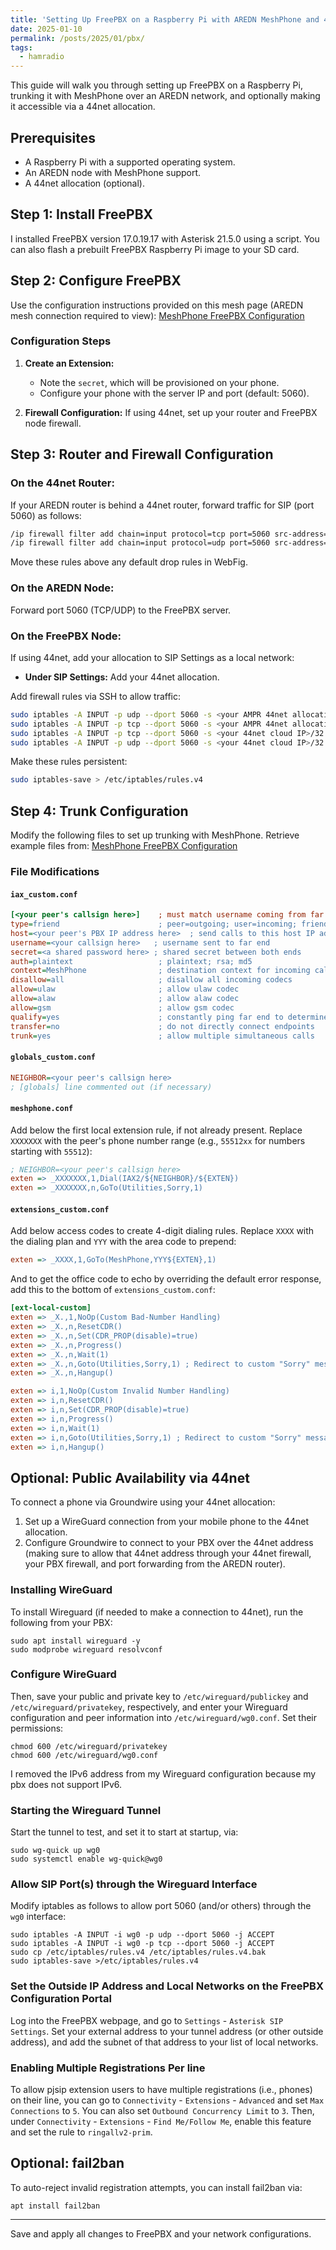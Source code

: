 ```yaml
---
title: 'Setting Up FreePBX on a Raspberry Pi with AREDN MeshPhone and 44net Integration'
date: 2025-01-10
permalink: /posts/2025/01/pbx/
tags:
  - hamradio
---
```


This guide will walk you through setting up FreePBX on a Raspberry Pi, trunking it with MeshPhone over an AREDN network, and optionally making it accessible via a 44net allocation.

## Prerequisites
- A Raspberry Pi with a supported operating system.
- An AREDN node with MeshPhone support.
- A 44net allocation (optional).

## Step 1: Install FreePBX
<!--Follow the detailed installation guide for FreePBX on a Raspberry Pi available at:
[DSLReports FreePBX Installation Guide](https://www.dslreports.com/forum/r30661088-PBX-FreePBX-for-the-Raspberry-Pi)-->

I installed FreePBX version 17.0.19.17 with Asterisk 21.5.0 using a script.  You can also flash a prebuilt FreePBX Raspberry Pi image to your SD card.

## Step 2: Configure FreePBX
Use the configuration instructions provided on this mesh page (AREDN mesh connection required to view):
[MeshPhone FreePBX Configuration](http://n2mh-meshphone2.local.mesh/meshphone/freepbx/MPFreePBXHowTo_v2.html)

### Configuration Steps
1. **Create an Extension:**
   - Note the `secret`, which will be provisioned on your phone.
   - Configure your phone with the server IP and port (default: 5060).

2. **Firewall Configuration:**
   If using 44net, set up your router and FreePBX node firewall.

## Step 3: Router and Firewall Configuration

### On the 44net Router:
If your AREDN router is behind a 44net router, forward traffic for SIP (port 5060) as follows:
```bash
/ip firewall filter add chain=input protocol=tcp port=5060 src-address=<your 44net cloud IP> action=accept comment="Allow TCP 5060 from specific IP"
/ip firewall filter add chain=input protocol=udp port=5060 src-address=<your 44net cloud IP> action=accept comment="Allow UDP 5060 from specific IP"
```
Move these rules above any default drop rules in WebFig.

### On the AREDN Node:
Forward port 5060 (TCP/UDP) to the FreePBX server.

### On the FreePBX Node:
If using 44net, add your allocation to SIP Settings as a local network:
- **Under SIP Settings:** Add your 44net allocation.

Add firewall rules via SSH to allow traffic:
```bash
sudo iptables -A INPUT -p udp --dport 5060 -s <your AMPR 44net allocation>/<subnet> -j ACCEPT
sudo iptables -A INPUT -p tcp --dport 5060 -s <your AMPR 44net allocation>/<subnet> -j ACCEPT
sudo iptables -A INPUT -p tcp --dport 5060 -s <your 44net cloud IP>/32 -j ACCEPT
sudo iptables -A INPUT -p udp --dport 5060 -s <your 44net cloud IP>/32 -j ACCEPT
```
Make these rules persistent:
```bash
sudo iptables-save > /etc/iptables/rules.v4
```

## Step 4: Trunk Configuration
Modify the following files to set up trunking with MeshPhone. Retrieve example files from:
[MeshPhone FreePBX Configuration](http://n2mh-meshphone2.local.mesh/meshphone/freepbx/MPFreePBXHowTo_v2.html)

### File Modifications
#### `iax_custom.conf`
```ini
[<your peer's callsign here>]    ; must match username coming from far end
type=friend                      ; peer=outgoing; user=incoming; friend=both way
host=<your peer's PBX IP address here>  ; send calls to this host IP address at far end
username=<your callsign here>   ; username sent to far end
secret=<a shared password here> ; shared secret between both ends
auth=plaintext                   ; plaintext; rsa; md5
context=MeshPhone                ; destination context for incoming calls
disallow=all                     ; disallow all incoming codecs
allow=ulaw                       ; allow ulaw codec
allow=alaw                       ; allow alaw codec
allow=gsm                        ; allow gsm codec
qualify=yes                      ; constantly ping far end to determine trunk status
transfer=no                      ; do not directly connect endpoints
trunk=yes                        ; allow multiple simultaneous calls
```

#### `globals_custom.conf`
```ini
NEIGHBOR=<your peer's callsign here>
; [globals] line commented out (if necessary)
```

#### `meshphone.conf`
Add below the first local extension rule, if not already present. Replace `XXXXXXX` with the peer's phone number range (e.g., `55512xx` for numbers starting with `55512`):
```ini
; NEIGHBOR=<your peer's callsign here>
exten => _XXXXXXX,1,Dial(IAX2/${NEIGHBOR}/${EXTEN})
exten => _XXXXXXX,n,GoTo(Utilities,Sorry,1)
```

#### `extensions_custom.conf`
Add below access codes to create 4-digit dialing rules. Replace `XXXX` with the dialing plan and `YYY` with the area code to prepend:
```ini
exten => _XXXX,1,GoTo(MeshPhone,YYY${EXTEN},1)
```

And to get the office code to echo by overriding the default error response, add this to the bottom of `extensions_custom.conf`:

```ini
[ext-local-custom]
exten => _X.,1,NoOp(Custom Bad-Number Handling)
exten => _X.,n,ResetCDR()
exten => _X.,n,Set(CDR_PROP(disable)=true)
exten => _X.,n,Progress()
exten => _X.,n,Wait(1)
exten => _X.,n,Goto(Utilities,Sorry,1) ; Redirect to custom "Sorry" message
exten => _X.,n,Hangup()

exten => i,1,NoOp(Custom Invalid Number Handling)
exten => i,n,ResetCDR()
exten => i,n,Set(CDR_PROP(disable)=true)
exten => i,n,Progress()
exten => i,n,Wait(1)
exten => i,n,Goto(Utilities,Sorry,1) ; Redirect to custom "Sorry" message
exten => i,n,Hangup()
```

## Optional: Public Availability via 44net
To connect a phone via Groundwire using your 44net allocation:
1. Set up a WireGuard connection from your mobile phone to the 44net allocation.
2. Configure Groundwire to connect to your PBX over the 44net address (making sure to allow that 44net address through your 44net firewall, your PBX firewall, and port forwarding from the AREDN router).

### Installing WireGuard

To install Wireguard (if needed to make a connection to 44net), run the following from your PBX:

```
sudo apt install wireguard -y
sudo modprobe wireguard resolvconf
```

### Configure WireGuard

Then, save your public and private key to `/etc/wireguard/publickey` and `/etc/wireguard/privatekey`, respectively, and enter your Wireguard configuration and peer information into `/etc/wireguard/wg0.conf`.  Set their permissions:

```
chmod 600 /etc/wireguard/privatekey
chmod 600 /etc/wireguard/wg0.conf
```

I removed the IPv6 address from my Wireguard configuration because my pbx does not support IPv6.

### Starting the Wireguard Tunnel

Start the tunnel to test, and set it to start at startup, via:

```
sudo wg-quick up wg0
sudo systemctl enable wg-quick@wg0
```

### Allow SIP Port(s) through the Wireguard Interface

Modify iptables as follows to allow port 5060 (and/or others) through the `wg0` interface:

```
sudo iptables -A INPUT -i wg0 -p udp --dport 5060 -j ACCEPT
sudo iptables -A INPUT -i wg0 -p tcp --dport 5060 -j ACCEPT
sudo cp /etc/iptables/rules.v4 /etc/iptables/rules.v4.bak
sudo iptables-save >/etc/iptables/rules.v4
```

### Set the Outside IP Address and Local Networks on the FreePBX Configuration Portal

Log into the FreePBX webpage, and go to `Settings` - `Asterisk SIP Settings`.  Set your external address to your tunnel address (or other outside address), and add the subnet of that address to your list of local networks.

### Enabling Multiple Registrations Per line

To allow pjsip extension users to have multiple registrations (i.e., phones) on their line, you can go to `Connectivity` - `Extensions` - `Advanced` and set `Max Connections` to `5`.  You can also set `Outbound Concurrency Limit` to `3`.  Then, under `Connectivity` - `Extensions` - `Find Me/Follow Me`, enable this feature and set the rule to `ringallv2-prim`.

## Optional: fail2ban

To auto-reject invalid registration attempts, you can install fail2ban via: 

```
apt install fail2ban
```

---

Save and apply all changes to FreePBX and your network configurations.

